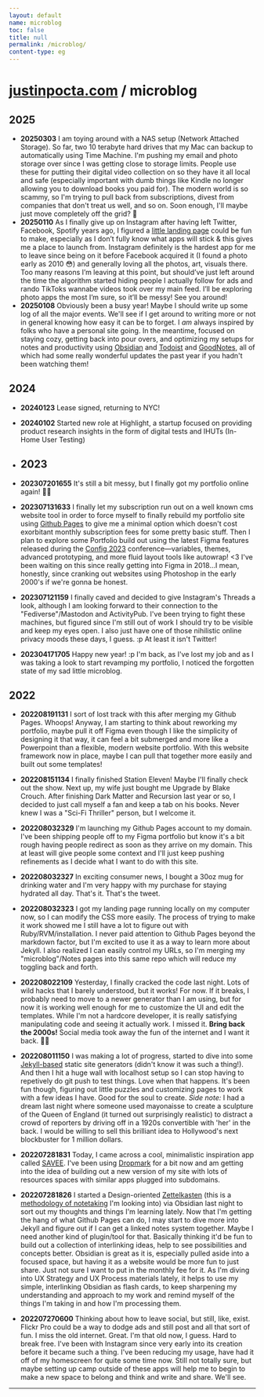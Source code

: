 ```yaml
---
layout: default
name: microblog
toc: false
title: null
permalink: /microblog/
content-type: eg
---
```


<meta name="format-detection" content="telephone=no" />

# [justinpocta.com](https://justinpocta.com) / microblog

## 2025

- **20250303** I am toying around with a NAS setup (Network Attached Storage). So far, two 10 terabyte hard drives that my Mac can backup to automatically using Time Machine. I'm pushing my email and photo storage over since I was getting close to storage limits. People use these for putting their digital video collection on so they have it all local and safe (especially important with dumb things like Kindle no longer allowing you to download books you paid for). The modern world is so scammy, so I'm trying to pull back from subscriptions, divest from companies that don't treat us well, and so on. Soon enough, I'll maybe just move completely off the grid? 😬
- **20250110** As I finally give up on Instagram after having left Twitter, Facebook, Spotify years ago, I figured a [little landing page](http://hi.justinpocta.com) could be fun to make, especially as I don’t fully know what apps will stick & this gives me a place to launch from. Instagram definitely is the hardest app for me to leave since being on it before Facebook acquired it (I found a photo early as 2010 😳) and generally loving all the photos, art, visuals there. Too many reasons I’m leaving at this point, but should’ve just left around the time the algorithm started hiding people I actually follow for ads and rando TikToks wannabe videos took over my main feed. I’ll be exploring photo apps the most I’m sure, so it’ll be messy! See you around!
- **20250108** Obviously been a busy year! Maybe I should write up some log of all the major events. We'll see if I get around to writing more or not in general knowing how easy it can be to forget. I *am* always inspired by folks who have a personal site going. In the meantime, focused on staying cozy, getting back into pour overs, and optimizing my setups for notes and productivity using [Obsidian](https://obsidian.md) and [Todoist](https://todoist.com) and [GoodNotes](https://goodnotes.com), all of which had some really wonderful updates the past year if you hadn't been watching them!

## 2024

- **20240123** Lease signed, returning to NYC!

- **20240102** Started new role at Highlight, a startup focused on providing product research insights in the form of digital tests and IHUTs (In-Home User Testing)

- ## 2023

- **202307201655** It's still a bit messy, but I finally got my portfolio online again! 👋🤓

- **202307131633** I finally let my subscription run out on a well known cms website tool in order to force myself to finally rebuild my portfolio site using [Github Pages](http://pages.github.com) to give me a minimal option which doesn't cost exorbitant monthly subscription fees for some pretty basic stuff. Then I plan to explore some Portfolio build out using the latest Figma features released during the [Config 2023](http://config.figma.com) conference—variables, themes, advanced prototyping, and more fluid layout tools like autowrap! <3 I've been waiting on this since really getting into Figma in 2018…I mean, honestly, since cranking out websites using Photoshop in the early 2000's if we're gonna be honest.

- **202307121159** I finally caved and decided to give Instagram's Threads a look, although I am looking forward to their connection to the "Fediverse"/Mastodon and ActivityPub. I've been trying to fight these machines, but figured since I'm still out of work I should try to be visible and keep my eyes open. I also just have one of those nihilistic online privacy moods these days, I guess. :p At least it isn't Twitter!

- **202304171705** Happy new year! :p I'm back, as I've lost my job and as I was taking a look to start revamping my portfolio, I noticed the forgotten state of my sad little microblog.

## 2022

- **202208191131** I sort of lost track with this after merging my Github Pages. Whoops! Anyway, I am starting to think about reworking my portfolio, maybe pull it off Figma even though I like the simplicity of designing it that way, it can feel a bit submerged and more like a Powerpoint than a flexible, modern website portfolio. With this website framework now in place, maybe I can pull that together more easily and built out some templates!

- **202208151134** I finally finished Station Eleven! Maybe I'll finally check out the show. Next up, my wife just bought me Upgrade by Blake Crouch. After finishing Dark Matter and Recursion last year or so, I decided to just call myself a fan and keep a tab on his books. Never knew I was a "Sci-Fi Thriller" person, but I welcome it.

- **202208032329** I'm launching my Github Pages account to my domain. I've been shipping people off to my Figma portfolio but know it's a bit rough having people redirect as soon as they arrive on my domain. This at least will give people some context and I'll just keep pushing refinements as I decide what I want to do with this site.

 - **202208032327** In exciting consumer news, I bought a 30oz mug for drinking water and I'm very happy with my purchase for staying hydrated all day. That's it. That's the tweet.

- **202208032323** I got my landing page running locally on my computer now, so I can modify the CSS more easily. The process of trying to make it work showed me I still have a lot to figure out with Ruby/RVM/installation. I never paid attention to Github Pages beyond the markdown factor, but I'm excited to use it as a way to learn more about Jekyll. I also realized I can easily control my URLs, so I'm merging my "microblog"/Notes pages into this same repo which will reduce my toggling back and forth. 

- **202208022109** Yesterday, I finally cracked the code last night. Lots of wild hacks that I barely understood, but it works! For now. If it breaks, I probably need to move to a newer generator than I am using, but for now it is working well enough for me to customize the UI and edit the templates. While I'm not a hardcore developer, it is really satisfying manipulating code and seeing it actually work. I missed it. **Bring back the 2000s!** Social media took away the fun of the internet and I want it back. 🏄‍♂️

- **202208011150** I was making a lot of progress, started to dive into some [Jekyll-based](https://nextjs.org) static site generators (didn't know it was such a thing!). And then I hit a huge wall with localhost setup so I can stop having to repetively do git push to test things. Love when that happens. It's been fun though, figuring out little puzzles and customizing pages to work with a few ideas I have. Good for the soul to create. _Side note:_ I had a dream last night where someone used mayonaisse to create a sculpture of the Queen of England (it turned out surprisingly realistic) to distract a crowd of reporters by driving off in a 1920s convertible with 'her' in the back. I would be willing to sell this brilliant idea to Hollywood's next blockbuster for 1 million dollars.

- **202207281831** Today, I came across a cool, minimalistic inspiration app called [SAVEE](https://savee.it). I've been using [Dropmark](https://justinpocta.dropmark.com) for a bit now and am getting into the idea of building out a new version of my site with lots of resources spaces with similar apps plugged into subdomains.

- **202207281826** I started a Design-oriented [Zettelkasten](http://zettelkasten.justinpocta.com) (this is a [methodology of notetaking](http://zettelkasten.de) I'm looking into) via Obsidian last night to sort out my thoughts and things I'm learning lately. Now that I'm getting the hang of what Github Pages can do, I may start to dive more into Jekyll and figure out if I can get a linked notes system together. Maybe I need another kind of plugin/tool for that. Basically thinking it'd be fun to build out a collection of interlinking ideas, help to see possibilities and concepts better. Obsidian is great as it is, especially pulled aside into a focused space, but having it as a website would be more fun to just share. Just not sure I want to put in the monthly fee for it. As I'm diving into UX Strategy and UX Process materials lately, it helps to use my simple, interlinking Obsidian as flash cards, to keep sharpening my understanding and approach to my work and remind myself of the things I'm taking in and how I'm processing them.

- **202207270600** Thinking about how to leave social, but still, like, exist. Flickr Pro could be a way to dodge ads and still post and all that sort of fun. I miss the old internet. Great. I'm that old now, I guess. Hard to break free. I've been with Instagram since very early into its creation before it became such a thing. I've been reducing my usage, have had it off of my homescreen for quite some time now. Still not totally sure, but maybe setting up camp outside of these apps will help me to begin to make a new space to belong and think and write and share. We'll see.


***
